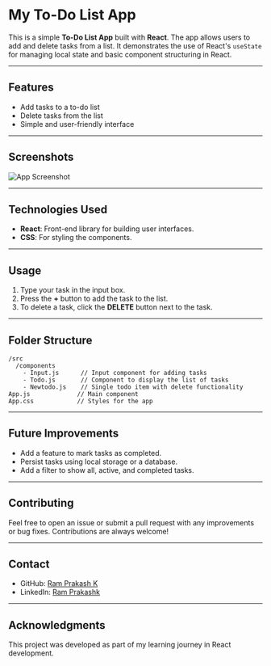 # My To-Do List App

This is a simple **To-Do List App** built with **React**. The app allows users to add and delete tasks from a list. It demonstrates the use of React's `useState` for managing local state and basic component structuring in React.

---

## Features

- Add tasks to a to-do list
- Delete tasks from the list
- Simple and user-friendly interface

---

## Screenshots

![App Screenshot](https://github.com/kramprakash2005/to-do-list/blob/aad19bce903955cccfaf9ec60cabf0ad49e5f78e/Screenshot%202024-09-30%20155803.png)

---

## Technologies Used

- **React**: Front-end library for building user interfaces.
- **CSS**: For styling the components.

---

## Usage

1. Type your task in the input box.
2. Press the **+** button to add the task to the list.
3. To delete a task, click the **DELETE** button next to the task.

---

## Folder Structure

```plaintext
/src
  /components
    - Input.js      // Input component for adding tasks
    - Todo.js       // Component to display the list of tasks
    - Newtodo.js    // Single todo item with delete functionality
App.js             // Main component
App.css            // Styles for the app
```


---

## Future Improvements

- Add a feature to mark tasks as completed.
- Persist tasks using local storage or a database.
- Add a filter to show all, active, and completed tasks.

---

## Contributing

Feel free to open an issue or submit a pull request with any improvements or bug fixes. Contributions are always welcome!

---



## Contact

- GitHub: [Ram Prakash K](https://github.com/your-username)
- LinkedIn: [Ram Prakashk](www.linkedin.com/in/ram-prakash-k-ba6881320)

---

## Acknowledgments

This project was developed as part of my learning journey in React development.
